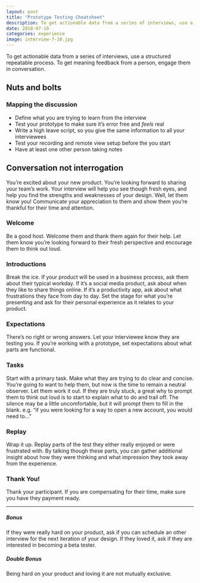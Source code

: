 ```yaml
---
layout: post
title: "Prototype Testing Cheatsheet"
description: To get actionable data from a series of interviews, use a structured repeatable process. To get meaning feedback from a person, engage them in conversation.
date: 2018-07-10
categories: experience
image: interview-7-10.jpg
---
```


To get actionable data from a series of interviews, use a structured repeatable process. To get meaning feedback from a person, engage them in conversation.

## Nuts and bolts
### Mapping the discussion
- Define what you are trying to learn from the interview
- Test your prototype to make sure it’s error free and *feels* real
- Write a high leave script, so you give the same information to all your interviewees
- Test your recording and remote view setup before the you start
- Have at least one other person taking notes

## Conversation not interrogation
You’re excited about your new product. You’re looking forward to sharing your team’s work. Your interview will help you see though fresh eyes, and help you find the strengths and weaknesses of your design. Well, let them know you! Communicate your appreciation to them and show them you’re thankful for their time and attention.

### Welcome
Be a good host. Welcome them and thank them again for their help. Let them know you’re looking forward to their fresh perspective and encourage them to think out loud.

### Introductions
Break the ice. If your product will be used in a business process, ask them about their typical workday. If it’s a social media product, ask about when they like to share things online. If it’s a productivity app, ask about what frustrations they face from day to day. Set the stage for what you’re presenting and ask for their personal experience as it relates to your product.

### Expectations
There’s no right or wrong answers. Let your interviewee know they are testing you. If you’re working with a prototype, set expectations about what parts are functional.

### Tasks
Start with a primary task. Make what they are trying to do clear and concise. You’re going to want to help them, but now is the time to remain a neutral observer. Let them work it out.
If they are truly stuck, a great why to prompt them to think out loud is to start to explain what to do and trail off. The silence may be a little uncomfortable, but it will prompt them to fill in the blank. e.g. “if you were looking for a way to open a new account, you would need to…”

### Replay
Wrap it up. Replay parts of the test they either really enjoyed or were frustrated with. By talking though these parts, you can gather additional insight about how they were thinking and what impression they took away from the experience.

### Thank You!
Thank your participant. If you are compensating for their time, make sure you have they payment ready.

----

##### Bonus
If they were really hard on your product, ask if you can schedule an other interview for the next iteration of your design. If they loved it, ask if they are interested in becoming a beta tester.

##### Double Bonus
Being hard on your product and loving it are not mutually exclusive.
